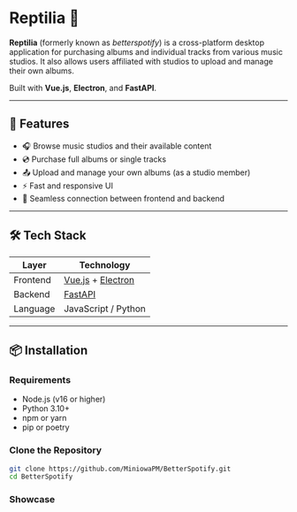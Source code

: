 # Reptilia 🎵

**Reptilia** (formerly known as *betterspotify*) is a cross-platform desktop application for purchasing albums and individual tracks from various music studios. It also allows users affiliated with studios to upload and manage their own albums.

Built with **Vue.js**, **Electron**, and **FastAPI**.

---

## 🚀 Features

- 🎧 Browse music studios and their available content  
- 💿 Purchase full albums or single tracks  
- 📤 Upload and manage your own albums (as a studio member)  
- ⚡ Fast and responsive UI  
- 🔗 Seamless connection between frontend and backend

---

## 🛠 Tech Stack

| Layer     | Technology       |
|-----------|------------------|
| Frontend  | [Vue.js](https://vuejs.org/) + [Electron](https://www.electronjs.org/) |
| Backend   | [FastAPI](https://fastapi.tiangolo.com/) |
| Language  | JavaScript / Python |

---

## 📦 Installation

### Requirements

- Node.js (v16 or higher)  
- Python 3.10+  
- npm or yarn  
- pip or poetry

### Clone the Repository

```bash
git clone https://github.com/MiniowaPM/BetterSpotify.git
cd BetterSpotify
```

### Showcase
